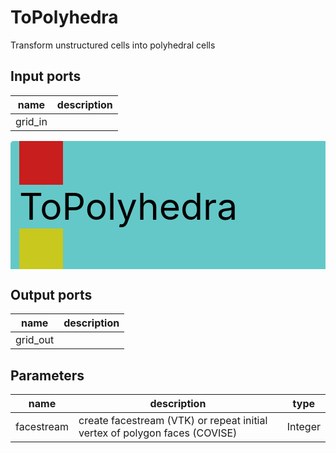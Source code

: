 
# ToPolyhedra
Transform unstructured cells into polyhedral cells

## Input ports
|name|description|
|-|-|
|grid_in||


<svg width="516.5999999999999" height="210" >
<rect x="0" y="0" width="516.5999999999999" height="210" rx="5" ry="5" style="fill:#64c8c8ff;" />
<rect x="14.0" y="0" width="70" height="70" rx="0" ry="0" style="fill:#c81e1eff;" >
<title>grid_in</title></rect>
<title>grid_in</title></rect><rect x="14.0" y="140" width="70" height="70" rx="0" ry="0" style="fill:#c8c81eff;" >
<title>grid_out</title></rect>
<text x="14.0" y="126.0" font-size="4.2em">ToPolyhedra</text></svg>

## Output ports
|name|description|
|-|-|
|grid_out||


## Parameters
|name|description|type|
|-|-|-|
|facestream|create facestream (VTK) or repeat initial vertex of polygon faces (COVISE)|Integer|
